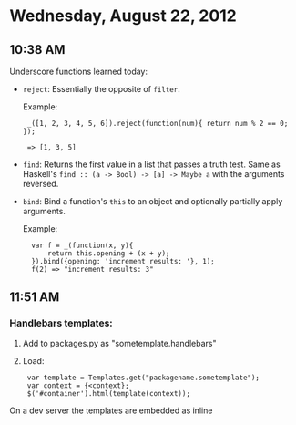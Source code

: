 # Wednesday, August 22, 2012

## 10:38 AM

Underscore functions learned today:

* `reject`: Essentially the opposite of `filter`.
   
   Example:
   
       _([1, 2, 3, 4, 5, 6]).reject(function(num){ return num % 2 == 0; });
   
       => [1, 3, 5]
       
* `find`: Returns the first value in a list that passes a truth test. Same as Haskell's `find :: (a -> Bool) -> [a] -> Maybe a` with the arguments reversed.

* `bind`: Bind a function's `this` to an object and optionally partially apply arguments.

    Example:
    
        var f = _(function(x, y){
            return this.opening + (x + y);
        }).bind({opening: 'increment results: '}, 1);
        f(2) => "increment results: 3"

## 11:51 AM

### Handlebars templates:

  1. Add to packages.py as "sometemplate.handlebars"
  2. Load:
  
          var template = Templates.get("packagename.sometemplate");
          var context = {<context};
          $('#container').html(template(context));
      
On a dev server the templates are embedded as inline <script> tags and compiled in the browser. On the live site they are precompiled. We only need to serve handlebars.vm.js - which doesn't include compiling - on the live site.

### Testing

See javascript/shared-package/hover-card-text.html for an example.

### Embed in jinja2 templates

    {{ handlebars_template('package', 'sometemplate', {<context>}) }}

## 12:19 PM

Underscore's `bindAll`: bind `this` on methods of the object passed in. Optionally pass in a list of the names of the methods that should be bound.

Example:

    var obj = {
        scoreX: 0,
        scoreY: 0,
        incX: function(){ this.scoreX += 1; },
        incY: function(){ this.scoreY += 1; }
    };
    
    _.bindAll(obj);
    
    // these will have the correct this
    $('#inc_x').bind('click', obj.incX);
    $('#inc_y').bind('click', obj.incY);

Still to do - learn how `this` works in the first place!

## 1:32 PM

Deleting multiple vim buffers:

  * range: `:3,5bdelete`
  * names `:bd buf1.txt buf2.c buf3.h`

## 2:48 PM

`hg blame -uw` - shows the author's name and ignores whitespace changes.

## 3:43 PM

IPython based shell with access to the app engine sdk, our models, and datastore access -
`/tools/devshell.py --host localhost:8087 --datastore_path ../datastores/current.sqlite`

## 4:35 PM

`git submdule add https://github.com/spolu/dwm.vim vim/bundle/dwm` - please try to remember this time, Joel.

## 4:20 PM

### Awarding Badges

Badges seem to be mostly declarative in that there isn't code scattered through the codebase, so it's kind of a mystery where and how they're awarded. It looks like there are a few typical codepaths to award a badge:

  * `update_with_no_context`: Called by `badge_update_map` (?), `update_with_user_exercise`, and `update_with_user_topic`.
  
  * `util_badges.update_with_user_exercise`: Called by `attempt_problem`.
 
  * `update_with_user_topic`: Called by `badge_update_map` and `VideoLog.add_entry`.
  
  * `update_with_triggers`: Called by `Feedback.insert_feedback` and `FinishVoteEntity.award_author_badges`. I'm not sure why it's named this way but this corresponds to the feedback context.

There correspond to four badge contexts (straight from the code):

        NONE: Context-less badges, which means they can only be earned once.
        EXERCISE: Exercise badges (can earn one for every Exercise).
        TOPIC: Topic badges (one for every Topic).
        FEEDBACK: Feedback badges (one for every piece of discussion Feedback).

Each of the `update_with` functions checks `not badge.is_manually_awarded()` `not badge.is_already_owned_by` then `badge.is_satisfied_by` before awarding the badge. These have defaults that are what you would typically want but can be overridden.

If you're not going to use one of these codepaths you should define this method in your new badge model:

    def is_manually_awarded(self):
        return True

